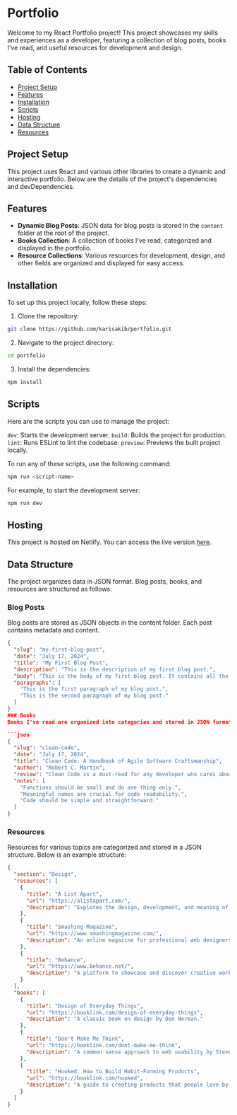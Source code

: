# Portfolio

Welcome to my React Portfolio project! This project showcases my skills and experiences as a developer, featuring a collection of blog posts, books I've read, and useful resources for development and design.

## Table of Contents

- [Project Setup](#project-setup)
- [Features](#features)
- [Installation](#installation)
- [Scripts](#scripts)
- [Hosting](#hosting)
- [Data Structure](#data-structure)
- [Resources](#resources)

## Project Setup

This project uses React and various other libraries to create a dynamic and interactive portfolio. Below are the details of the project's dependencies and devDependencies.

## Features

- **Dynamic Blog Posts**: JSON data for blog posts is stored in the `content` folder at the root of the project.
- **Books Collection**: A collection of books I've read, categorized and displayed in the portfolio.
- **Resource Collections**: Various resources for development, design, and other fields are organized and displayed for easy access.

## Installation

To set up this project locally, follow these steps:

1. Clone the repository:

```bash
git clone https://github.com/karisakib/portfolio.git
```

2. Navigate to the project directory:

```bash
cd portfolio
```

3. Install the dependencies:

```bash
npm install
```

## Scripts

Here are the scripts you can use to manage the project:

`dev`: Starts the development server.
`build`: Builds the project for production.
`lint`: Runs ESLint to lint the codebase.
`preview`: Previews the built project locally.

To run any of these scripts, use the following command:

```bash
npm run <script-name>
```

For example, to start the development server:

```bash
npm run dev
```

## Hosting

This project is hosted on Netlify. You can access the live version [here](https://karisakib.com).


## Data Structure

The project organizes data in JSON format. Blog posts, books, and resources are structured as follows:

### Blog Posts
Blog posts are stored as JSON objects in the content folder. Each post contains metadata and content.
```json
{
  "slug": "my-first-blog-post",
  "date": "July 17, 2024",
  "title": "My First Blog Post",
  "description": "This is the description of my first blog post.",
  "body": "This is the body of my first blog post. It contains all the details and information about the topic I am discussing.",
  "paragraphs": [
    "This is the first paragraph of my blog post.",
    "This is the second paragraph of my blog post."
  ]
}
### Books
Books I've read are organized into categories and stored in JSON format, making it easy to update and display.

```json
{
  "slug": "clean-code",
  "date": "July 17, 2024",
  "title": "Clean Code: A Handbook of Agile Software Craftsmanship",
  "author": "Robert C. Martin",
  "review": "Clean Code is a must-read for any developer who cares about writing quality code. The book provides practical advice on how to write clean, readable, and maintainable code.",
  "notes": [
    "Functions should be small and do one thing only.",
    "Meaningful names are crucial for code readability.",
    "Code should be simple and straightforward."
  ]
}
```

### Resources
Resources for various topics are categorized and stored in a JSON structure. Below is an example structure:

```json
{
  "section": "Design",
  "resources": [
    {
      "title": "A List Apart",
      "url": "https://alistapart.com/",
      "description": "Explores the design, development, and meaning of web content, with a special focus on web standards and best practices."
    },
    {
      "title": "Smashing Magazine",
      "url": "https://www.smashingmagazine.com/",
      "description": "An online magazine for professional web designers and developers, with a focus on useful techniques, best practices, and valuable resources."
    },
    {
      "title": "Behance",
      "url": "https://www.behance.net/",
      "description": "A platform to showcase and discover creative work, featuring a variety of design projects and portfolios."
    }
  ],
  "books": [
    {
      "title": "Design of Everyday Things",
      "url": "https://booklink.com/design-of-everyday-things",
      "description": "A classic book on design by Don Norman."
    },
    {
      "title": "Don't Make Me Think",
      "url": "https://booklink.com/dont-make-me-think",
      "description": "A common sense approach to web usability by Steve Krug."
    },
    {
      "title": "Hooked: How to Build Habit-Forming Products",
      "url": "https://booklink.com/hooked",
      "description": "A guide to creating products that people love by Nir Eyal."
    }
  ]
}
```
